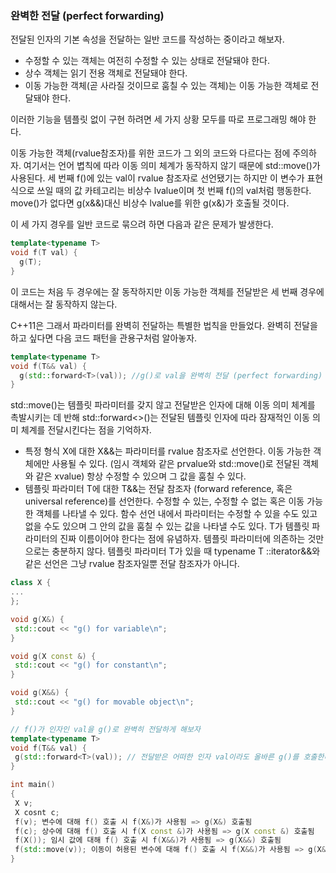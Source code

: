 ### 완벽한 전달 (perfect forwarding)

전달된 인자의 기본 속성을 전달하는 일반 코드를 작성하는 중이라고 해보자.

- 수정할 수 있는 객체는 여전히 수정할 수 있는 상태로 전달돼야 한다.
- 상수 객체는 읽기 전용 객체로 전달돼야 한다.
- 이동 가능한 객체(곧 사라질 것이므로 훔칠 수 있는 객체)는 이동 가능한 객체로 전달돼야 한다.

이러한 기능을 템플릿 없이 구현 하려면 세 가지 상황 모두를 따로 프로그래밍 해야 한다.

이동 가능한 객체(rvalue참조자)를 위한 코드가 그 외의 코드와 다르다는 점에 주의하자. 여기서는 언어 볍칙에 따라 이동 의미 체계가 동작하지 않기 때문에 std::move()가 사용된다. 세 번째 f()에 있는 val이 rvalue 참조자로 선언됐기는 하지만 이 변수가 표현식으로 쓰일 때의 값 카테고리는 비상수 lvalue이며 첫 번째 f()의 val처럼 행동한다. move()가 없다면 g(x&&)대신 비상수 lvalue를 위한 g(x&)가 호출될 것이다.

이 세 가지 경우를 일반 코드로 묶으려 하면 다음과 같은 문제가 발생한다.

```cpp
template<typename T>
void f(T val) {
  g(T);
}
```



이 코드는 처음 두 경우에는 잘 동작하지만 이동 가능한 객체를 전달받은 세 번째 경우에 대해서는 잘 동작하지 않는다.

C++11은 그래서 파라미터를 완벽히 전달하는 특별한 법칙을 만들었다. 완벽히 전달을 하고 싶다면 다음 코드 패턴을 관용구처럼 알아놓자.

```cpp
template<typename T>
void f(T&& val) {
  g(std::forward<T>(val)); //g()로 val을 완벽히 전달 (perfect forwarding)
}
```

std::move()는 템플릿 파라미터를 갖지 않고 전달받은 인자에 대해 이동 의미 체계를 촉발시키는 데 반해 std::forward<>()는 전달된 템플릿 인자에 따라 잠재적인 이동 의미 체계를 전달시킨다는 점을 기억하자.

- 특정 형식 X에 대한 X&&는 파라미터를 rvalue 참조자로 선언한다. 이동 가능한 객체에만 사용될 수 있다. (임시 객체와 같은 prvalue와 std::move()로 전달된 객체와 같은 xvalue) 항상 수정할 수 있으며 그 값을 훔칠 수 있다.
- 템플릿 파라미터 T에 대한 T&&는 전달 참조자 (forward reference, 혹은 universal reference)를 선언한다. 수정할 수 있는, 수정할 수 없는 혹은 이동 가능한 객체를 나타낼 수 있다. 함수 선언 내에서 파라미터는 수정할 수 있을 수도 있고 없을 수도 있으며 그 안의 값을 훔칠 수 있는 값을 나타낼 수도 있다. T가 템플릿 파라미터의 진짜 이름이어야 한다는 점에 유념하자. 템플릿 파라미터에 의존하는 것만으로는 충분하지 않다. 템플릿 파라미터 T가 있을 때 typename T ::iterator&&와 같은 선언은 그냥 rvalue 참조자일뿐 전달 참조자가 아니다.



```cpp
class X {
...
};

void g(X&) {
 std::cout << "g() for variable\n";
}

void g(X const &) {
 std::cout << "g() for constant\n";
}

void g(X&&) {
 std::cout << "g() for movable object\n";
}

// f()가 인자인 val을 g()로 완벽히 전달하게 해보자
template<typename T>
void f(T&& val) {
 g(std::forward<T>(val)); // 전달받은 어떠한 인자 val이라도 올바른 g()를 호출한다.
}

int main()
{
 X v;
 X cosnt c;
 f(v); 변수에 대해 f() 호출 시 f(X&)가 사용됨 => g(X&) 호출됨
 f(c); 상수에 대해 f() 호출 시 f(X const &)가 사용됨 => g(X const &) 호출됨
 f(X()); 임시 값에 대해 f() 호출 시 f(X&&)가 사용됨 => g(X&&) 호출됨
 f(std::move(v)); 이동이 허용된 변수에 대해 f() 호출 시 f(X&&)가 사용됨 => g(X&&) 호출됨
}

```

